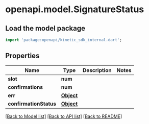 # openapi.model.SignatureStatus

## Load the model package
```dart
import 'package:openapi/kinetic_sdk_internal.dart';
```

## Properties
Name | Type | Description | Notes
------------ | ------------- | ------------- | -------------
**slot** | **num** |  | 
**confirmations** | **num** |  | 
**err** | [**Object**](.md) |  | 
**confirmationStatus** | [**Object**](.md) |  | 

[[Back to Model list]](../README.md#documentation-for-models) [[Back to API list]](../README.md#documentation-for-api-endpoints) [[Back to README]](../README.md)


